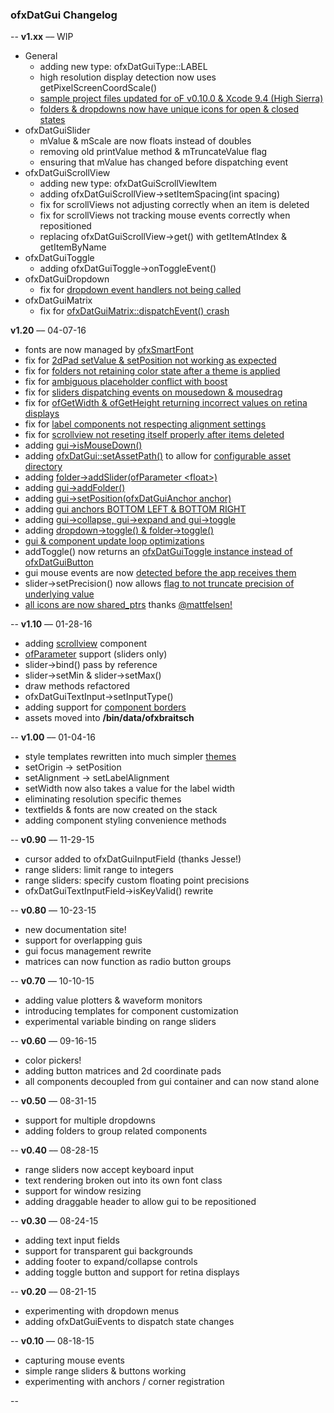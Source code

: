 ### ofxDatGui Changelog

--
**v1.xx** –– WIP

* General
	* adding new type: ofxDatGuiType::LABEL
	* high resolution display detection now uses getPixelScreenCoordScale()
	* [sample project files updated for oF v0.10.0 & Xcode 9.4 (High Sierra)](https://github.com/braitsch/ofxDatGui/issues/144)
	* [folders & dropdowns now have unique icons for open & closed states](https://github.com/braitsch/ofxDatGui/issues/68)
* ofxDatGuiSlider
	* mValue & mScale are now floats instead of doubles
	* removing old printValue method & mTruncateValue flag
	* ensuring that mValue has changed before dispatching event
* ofxDatGuiScrollView
	* adding new type: ofxDatGuiScrollViewItem
	* adding ofxDatGuiScrollView->setItemSpacing(int spacing)
	* fix for scrollViews not adjusting correctly when an item is deleted
	* fix for scrollViews not tracking mouse events correctly when repositioned
	* replacing ofxDatGuiScrollView->get() with getItemAtIndex & getItemByName
* ofxDatGuiToggle
	* adding ofxDatGuiToggle->onToggleEvent()
* ofxDatGuiDropdown
	* fix for [dropdown event handlers not being called](https://github.com/braitsch/ofxDatGui/issues/105)
* ofxDatGuiMatrix
	* fix for [ofxDatGuiMatrix::dispatchEvent() crash](https://github.com/braitsch/ofxDatGui/issues/104)

**v1.20** –– 04-07-16

* fonts are now managed by [ofxSmartFont](https://github.com/braitsch/ofxSmartFont)
* fix for [2dPad setValue & setPosition not working as expected](https://github.com/braitsch/ofxDatGui/issues/45)
* fix for [folders not retaining color state after a theme is applied](https://github.com/braitsch/ofxDatGui/issues/36)
* fix for [ambiguous placeholder conflict with boost](https://github.com/braitsch/ofxDatGui/issues/49)
* fix for [sliders dispatching events on mousedown & mousedrag](https://github.com/braitsch/ofxDatGui/issues/63)
* fix for [ofGetWidth & ofGetHeight returning incorrect values on retina displays](https://github.com/openframeworks/openFrameworks/pull/4858)
* fix for [label components not respecting alignment settings](https://github.com/braitsch/ofxDatGui/commit/3bbb1591c01f87960e3a15aa62ea5ab16d10fa07)
* fix for [scrollview not reseting itself properly after items deleted](https://github.com/braitsch/ofxDatGui/commit/9ab25457cac1d59975cc3e330beaf9f620970aef)
* adding [gui->isMouseDown()](https://github.com/braitsch/ofxDatGui/issues/50)
* adding [ofxDatGui::setAssetPath()](https://github.com/braitsch/ofxDatGui/issues/51) to allow for [configurable asset directory](https://github.com/braitsch/ofxDatGui/issues/53)
* adding [folder->addSlider(ofParameter \<float\>)](https://github.com/braitsch/ofxDatGui/pull/43)
* adding [gui->addFolder()](https://github.com/braitsch/ofxDatGui/pull/40)
* adding [gui->setPosition(ofxDatGuiAnchor anchor)](https://github.com/braitsch/ofxDatGui/commit/eefc6bdfa79489fb9a152fa7b979a2192e560816)
* adding [gui anchors BOTTOM LEFT & BOTTOM RIGHT](https://github.com/braitsch/ofxDatGui/pull/61)
* adding [gui->collapse, gui->expand and gui->toggle](https://github.com/braitsch/ofxDatGui/issues/57)
* adding [dropdown->toggle() & folder->toggle()](https://github.com/braitsch/ofxDatGui/commit/815c8fd4e678c0068430fb7a58555097deb958de)
* [gui & component update loop optimizations](https://github.com/braitsch/ofxDatGui/commit/75ad03c6a0065a957c8105799b32717d83ba5344)
* addToggle() now returns an [ofxDatGuiToggle instance instead of ofxDatGuiButton](https://github.com/braitsch/ofxDatGui/pull/43)
* gui mouse events are now [detected before the app receives them](https://github.com/braitsch/ofxDatGui/issues/50)
* slider->setPrecision() now allows [flag to not truncate precision of underlying value](https://github.com/braitsch/ofxDatGui/issues/42)
* [all icons are now shared_ptrs](https://github.com/braitsch/ofxDatGui/pull/52) thanks [@mattfelsen!](https://github.com/mattfelsen)

--
**v1.10** –– 01-28-16

* adding [scrollview](http://braitsch.github.io/ofxDatGui/index.html#scrollviews) component
* [ofParameter](http://openframeworks.cc/documentation/types/ofParameter/) support (sliders only)
* slider->bind() pass by reference
* slider->setMin & slider->setMax()
* draw methods refactored
* ofxDatGuiTextInput->setInputType()
* adding support for [component borders](http://braitsch.github.io/ofxDatGui/index.html#api)
* assets moved into **/bin/data/ofxbraitsch**

--
**v1.00** –– 01-04-16

* style templates rewritten into much simpler [themes](http://braitsch.github.io/ofxDatGui/themes.html)
* setOrigin -> setPosition
* setAlignment -> setLabelAlignment
* setWidth now also takes a value for the label width
* eliminating resolution specific themes
* textfields & fonts are now created on the stack
* adding component styling convenience methods

--
**v0.90** –– 11-29-15

* cursor added to ofxDatGuiInputField (thanks Jesse!)
* range sliders: limit range to integers
* range sliders: specify custom floating point precisions
* ofxDatGuiTextInputField->isKeyValid() rewrite

--
**v0.80** –– 10-23-15

* new documentation site!
* support for overlapping guis
* gui focus management rewrite
* matrices can now function as radio button groups

--
**v0.70** –– 10-10-15

* adding value plotters & waveform monitors
* introducing templates for component customization
* experimental variable binding on range sliders

--
**v0.60** –– 09-16-15

* color pickers!
* adding button matrices and 2d coordinate pads
* all components decoupled from gui container and can now stand alone

--
**v0.50** –– 08-31-15

* support for multiple dropdowns
* adding folders to group related components

--
**v0.40** –– 08-28-15

* range sliders now accept keyboard input
* text rendering broken out into its own font class
* support for window resizing
* adding draggable header to allow gui to be repositioned

--
**v0.30** –– 08-24-15

* adding text input fields
* support for transparent gui backgrounds
* adding footer to expand/collapse controls
* adding toggle button and support for retina displays

--
**v0.20** –– 08-21-15

* experimenting with dropdown menus
* adding ofxDatGuiEvents to dispatch state changes

--
**v0.10** –– 08-18-15

* capturing mouse events
* simple range sliders & buttons working 
* experimenting with anchors / corner registration

--